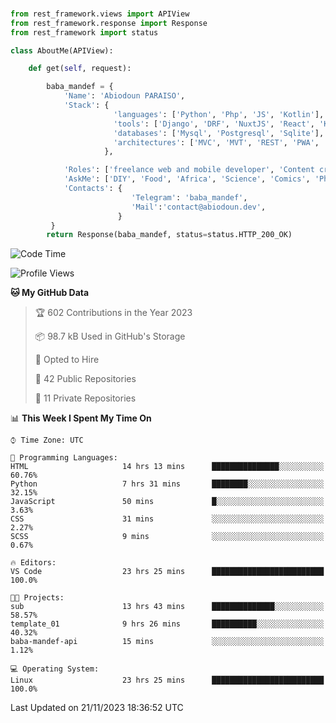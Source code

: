 ###
```python
from rest_framework.views import APIView
from rest_framework.response import Response
from rest_framework import status

class AboutMe(APIView):

    def get(self, request):

        baba_mandef = {
            'Name': 'Abiodoun PARAISO',
            'Stack': {
                       'languages': ['Python', 'Php', 'JS', 'Kotlin'],
                       'tools': ['Django', 'DRF', 'NuxtJS', 'React', 'Kotlin', 'Electron'],
                       'databases': ['Mysql', 'Postgresql', 'Sqlite'],
                       'architectures': ['MVC', 'MVT', 'REST', 'PWA', 'SPA', 'MicroServices']
                     },

            'Roles': ['freelance web and mobile developer', 'Content creator', 'Teacher', 'Mentor'],
            'AskMe': ['DIY', 'Food', 'Africa', 'Science', 'Comics', 'Photography', 'Tech', 'Programming'],
            'Contacts': {
                           'Telegram': 'baba_mandef',
                           'Mail':'contact@abiodoun.dev',
                        }
         }
        return Response(baba_mandef, status=status.HTTP_200_OK)

```                    

<!--START_SECTION:waka-->
![Code Time](http://img.shields.io/badge/Code%20Time-875%20hrs%2029%20mins-blue)

![Profile Views](http://img.shields.io/badge/Profile%20Views-2-blue)

**🐱 My GitHub Data** 

> 🏆 602 Contributions in the Year 2023
 > 
> 📦 98.7 kB Used in GitHub's Storage 
 > 
> 💼 Opted to Hire
 > 
> 📜 42 Public Repositories 
 > 
> 🔑 11 Private Repositories  
 > 
📊 **This Week I Spent My Time On** 

```text
⌚︎ Time Zone: UTC

💬 Programming Languages: 
HTML                     14 hrs 13 mins      ███████████████░░░░░░░░░░   60.76% 
Python                   7 hrs 31 mins       ████████░░░░░░░░░░░░░░░░░   32.15% 
JavaScript               50 mins             █░░░░░░░░░░░░░░░░░░░░░░░░   3.63% 
CSS                      31 mins             ░░░░░░░░░░░░░░░░░░░░░░░░░   2.27% 
SCSS                     9 mins              ░░░░░░░░░░░░░░░░░░░░░░░░░   0.67%

🔥 Editors: 
VS Code                  23 hrs 25 mins      █████████████████████████   100.0%

🐱‍💻 Projects: 
sub                      13 hrs 43 mins      ██████████████░░░░░░░░░░░   58.57% 
template_01              9 hrs 26 mins       ██████████░░░░░░░░░░░░░░░   40.32% 
baba-mandef-api          15 mins             ░░░░░░░░░░░░░░░░░░░░░░░░░   1.12%

💻 Operating System: 
Linux                    23 hrs 25 mins      █████████████████████████   100.0%

```


 Last Updated on 21/11/2023 18:36:52 UTC
<!--END_SECTION:waka-->
